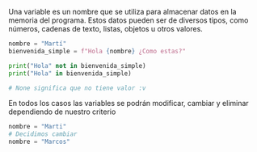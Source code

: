 Una variable es un nombre que se utiliza para almacenar datos en la memoria del programa. Estos datos pueden ser de diversos tipos, como números, cadenas de texto, listas, objetos u otros valores.
```python
nombre = "Martí"
bienvenida_simple = f"Hola {nombre} ¿Como estas?"

print("Hola" not in bienvenida_simple)
print("Hola" in bienvenida_simple)

# None significa que no tiene valor :v
```

En todos los casos las variables se podrán modificar, cambiar y eliminar dependiendo de nuestro criterio

```python
nombre = "Marti"
# Decidimos cambiar 
nombre = "Marcos"
```